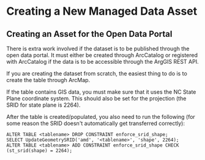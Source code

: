 # Creating a New Managed Data Asset

## Creating an Asset for the Open Data Portal

There is extra work involved if the dataset is to be published through the open data portal. It must either be created through ArcCatalog or registered with ArcCatalog if the data is to be accessible through the ArgGIS REST API.

If you are creating the dataset from scratch, the easiest thing to do is to create the table through ArcMap.

If the table contains GIS data, you must make sure that it uses the NC State Plane coordinate system. This should also be set for the projection (the SRID for state plane is 2264).

After the table is created/populated, you also need to run the following (for some reason the SRID doesn't automatically get transferred correctly):

````
ALTER TABLE <tablename> DROP CONSTRAINT enforce_srid_shape;
SELECT UpdateGeometrySRID('amd', '<tablename>', 'shape', 2264);
ALTER TABLE <tablename> ADD CONSTRAINT enforce_srid_shape CHECK (st_srid(shape) = 2264);
````

